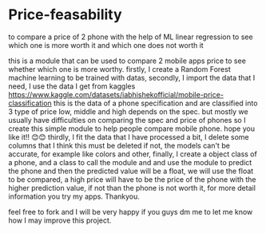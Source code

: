 # Price-feasability
to compare a price of 2 phone with the help of ML linear regression to see which one is more worth it and which one does not worth it

this is a module that can be used to compare 2 mobile apps price to see whether which one is more worthy.
firstly, I create a Random Forest machine learning to be trained with datas, 
secondly, I import the data that I need, I use the data I get from kaggles 
https://www.kaggle.com/datasets/iabhishekofficial/mobile-price-classification this is the data of a phone specification and are classified into 3 type 
of price low, middle and high depends on the spec. but mostly we usually have difficulties on comparing the spec and price of phones so I create this simple module to help people compare mobile phone. hope you like it!! 😊😊
thirdly, I fit the data that I have processed a bit, I delete some columns that I think this must be deleted if not, the models can't be accurate, for example like colors and other,
finally, I create a object class of a phone, and a class to call the module and and use the module to predict the phone and then the predicted value will be a float, we will use the float to be compared, a high price will have to be the price of the phone with the higher prediction value, if not than the phone is not worth it, for more detail information you try my apps. Thankyou.



feel free to fork 
and I will be very happy if you guys dm me to let me know how I may improve this project.
